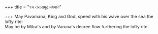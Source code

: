 +++
title = "१५ तरत्समुद्रं पवमान"

+++
May Pavamana, King and God, speed with his wave over the sea the lofty rite:  
     May he by Mitra's and by Varuna's decree flow furthering the lofty rite.